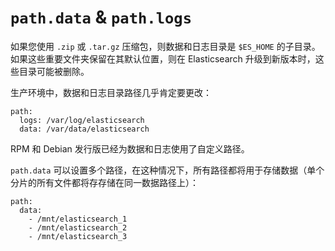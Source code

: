 # `path.data` & `path.logs`

如果您使用 `.zip` 或 `.tar.gz` 压缩包，则数据和日志目录是 `$ES_HOME` 的子目录。如果这些重要文件夹保留在其默认位置，则在 Elasticsearch 升级到新版本时，这些目录可能被删除。

生产环境中，数据和日志目录路径几乎肯定要更改：
```
path:
  logs: /var/log/elasticsearch
  data: /var/data/elasticsearch
```

RPM 和 Debian 发行版已经为数据和日志使用了自定义路径。

`path.data` 可以设置多个路径，在这种情况下，所有路径都将用于存储数据（单个分片的所有文件都将存存储在同一数据路径上）：
```
path:
  data:
    - /mnt/elasticsearch_1
    - /mnt/elasticsearch_2
    - /mnt/elasticsearch_3
```
